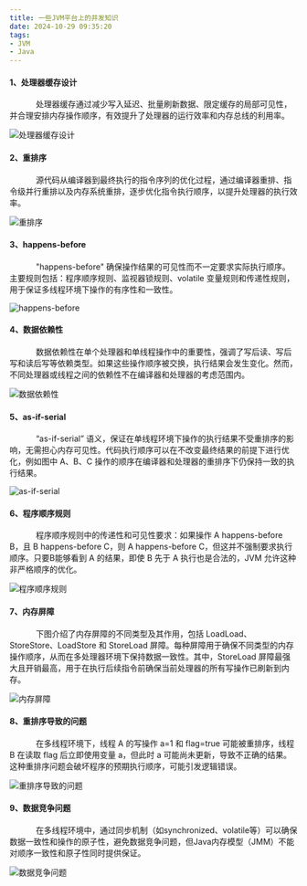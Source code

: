```yaml
---
title: 一些JVM平台上的并发知识
date: 2024-10-29 09:35:20
tags:
- JVM
- Java
---
```


#### __1、处理器缓存设计__

&ensp;&ensp;&ensp;&ensp;&ensp;&ensp; 处理器缓存通过减少写入延迟、批量刷新数据、限定缓存的局部可见性，并合理安排内存操作顺序，有效提升了处理器的运行效率和内存总线的利用率。

![处理器缓存设计](/pic/笔记/一些JVM平台上的知识点/1.png)

#### __2、重排序__

&ensp;&ensp;&ensp;&ensp;&ensp;&ensp; 源代码从编译器到最终执行的指令序列的优化过程，通过编译器重排、指令级并行重排以及内存系统重排，逐步优化指令执行顺序，以提升处理器的执行效率。

![重排序](/pic/笔记/一些JVM平台上的知识点/2.png)

#### __3、happens-before__

&ensp;&ensp;&ensp;&ensp;&ensp;&ensp; "happens-before" 确保操作结果的可见性而不一定要求实际执行顺序。主要规则包括：程序顺序规则、监视器锁规则、volatile 变量规则和传递性规则，用于保证多线程环境下操作的有序性和一致性。

![happens-before](/pic/笔记/一些JVM平台上的知识点/3.png)

#### __4、数据依赖性__

&ensp;&ensp;&ensp;&ensp;&ensp;&ensp; 数据依赖性在单个处理器和单线程操作中的重要性，强调了写后读、写后写和读后写等依赖类型。如果这些操作顺序被交换，执行结果会发生变化。然而，不同处理器或线程之间的依赖性不在编译器和处理器的考虑范围内。

![数据依赖性](/pic/笔记/一些JVM平台上的知识点/4.png)

#### __5、as-if-serial__

&ensp;&ensp;&ensp;&ensp;&ensp;&ensp; “as-if-serial” 语义，保证在单线程环境下操作的执行结果不受重排序的影响，无需担心内存可见性。代码执行顺序可以在不改变最终结果的前提下进行优化，例如图中 A、B、C 操作的顺序在编译器和处理器的重排序下仍保持一致的执行结果。

![as-if-serial](/pic/笔记/一些JVM平台上的知识点/5.png)

#### __6、程序顺序规则__

&ensp;&ensp;&ensp;&ensp;&ensp;&ensp; 程序顺序规则中的传递性和可见性要求：如果操作 A happens-before B，且 B happens-before C，则 A happens-before C，但这并不强制要求执行顺序。只要B能够看到 A 的结果，即使 B 先于 A 执行也是合法的，JVM 允许这种非严格顺序的优化。

![程序顺序规则](/pic/笔记/一些JVM平台上的知识点/6.png)

#### __7、内存屏障__

&ensp;&ensp;&ensp;&ensp;&ensp;&ensp; 下图介绍了内存屏障的不同类型及其作用，包括 LoadLoad、StoreStore、LoadStore 和 StoreLoad 屏障。每种屏障用于确保不同类型的内存操作顺序，从而在多处理器环境下保持数据一致性。其中，StoreLoad 屏障最强大且开销最高，用于在执行后续指令前确保当前处理器的所有写操作已刷新到内存。

![内存屏障](/pic/笔记/一些JVM平台上的知识点/7.png)

#### __8、重排序导致的问题__

&ensp;&ensp;&ensp;&ensp;&ensp;&ensp; 在多线程环境下，线程 A 的写操作 a=1 和 flag=true 可能被重排序，线程 B 在读取 flag 后立即使用变量 a，但此时 a 可能尚未更新，导致不正确的结果。这种重排序问题会破坏程序的预期执行顺序，可能引发逻辑错误。

![重排序导致的问题](/pic/笔记/一些JVM平台上的知识点/8.png)

#### __9、数据竞争问题__

&ensp;&ensp;&ensp;&ensp;&ensp;&ensp; 在多线程环境中，通过同步机制（如synchronized、volatile等）可以确保数据一致性和操作的原子性，避免数据竞争问题，但Java内存模型（JMM）不能对顺序一致性和原子性同时提供保证。

![数据竞争问题](/pic/笔记/一些JVM平台上的知识点/9.png)
